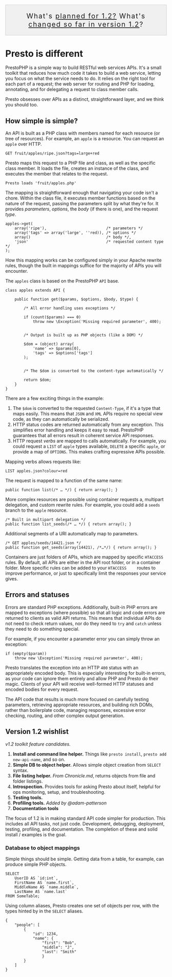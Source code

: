 <aside style="border: 1px solid rgba(0,0,0,.15); padding: 1em .5em; background-color: rgba(0,0,0,.05); text-align: center; font-size: 16pt; letter-spacing: 2px; margin-top: 2em;">
What's <a href="#1-2">planned for 1.2?</a> What's <a href="https://github.com/robotpony/Presto/pulls?direction=desc&page=1&sort=created&state=closed">changed so far in version 1.2</a>? 
</aside>

# Presto is different

PrestoPHP is a simple way to build RESTful web services APIs. It's a small toolkit that reduces how much code it takes to build a web service, letting you focus on what the service needs to do. It relies on the right tool for each part of a request; the web server for routing and PHP for loading, annotating, and for delegating a request to class member calls.

Presto obsesses over APIs as a distinct, straightforward layer, and we think you should too.

## How simple is simple?

An API is built as a PHP class with members named for each resource (or tree of resources). For example, an `apple` is a resource. You can request an `apple` over HTTP.

	GET fruit/apples/ripe.json?tags=large+red

Presto maps this request to a PHP file and class, as well as the specific class member. It loads the file, creates an instance of the class, and executes the member that relates to the request.

    Presto loads 'fruit/apples.php'

The mapping is straightforward enough that navigating your code isn't a chore. Within the class file, it executes member functions based on the nature of the request, passing the parameters split by what they're for. It provides *parameters*, *options*, the *body* (if there is one), and the request *type*.

	apples->get(
		array('ripe'),							/* parameters */
		array('tags' => array('large', ''red)), /* options */
 		array()									/* body */,
		'json'									/* requested content type */
	);

How this mapping works can be configured simply in your Apache rewrite rules, though the built in mappings suffice for the majority of APIs you will encounter.

The `apples` class is based on the PrestoPHP `API` base.

	
	class apples extends API {
	
		public function get($params, $options, $body, $type) {
			
			/* All error handling uses exceptions */

			if (count($params) === 0)
				throw new \Exception('Missing required parameter', 400);
			
			
			/* Output is built up as PHP objects (like a DOM) */

			$dom = (object) array(
				'name' => $params[0],
				'tags' => $options['tags']
			);

			
			/* The $dom is converted to the content-type automatically */
		
			return $dom;
		}
	}

There are a few exciting things in the example:

1.  The `$dom` is converted to the requested `Content-Type`, if it's a type that maps easily. This means that `JSON` and `XML` APIs require no special view code, as they can automatically be serialized.
2. HTTP status codes are returned automatically from any exception. This simplifies error handling and keeps it easy to read. PrestoPHP guarantees that all errors result in coherent service API responses.
3. HTTP request *verbs* are mapped to calls automatically. For example, you could request a `LIST` of `apple` types available, `DELETE` a specific `apple`, or provide a map of `OPTIONS`. This makes crafting expressive APIs possible.

Mapping verbs allows requests like:

	LIST apples.json?colour=red

The request is mapped to a function of the same name:

	public function list(/* … */) { return array(); }

More complex resources are possible using container requests a, multipart delegation, and custom rewrite rules. For example, you could add a `seeds` branch to the `apple` resource.

	/* Built in multipart delegation */
	public function list_seeds(/* … */) { return array(); }

Additional segments of a URI automatically map to parameters.

	/* GET apples/seeds/14421.json */
	public function get_seeds(array(14421), /*…*/) { return array(); }

Containers are just folders of APIs, which are mapped by specific `HTACCESS` rules. By default, all APIs are either in the API root folder, or in a container folder. More specific rules can be added to your `HTACCESS	` routes to improve performance, or just to specifically limit the responses your service gives.


## Errors and statuses

Errors are standard PHP exceptions. Additionally, built-in PHP errors are mapped to exceptions (where possible) so that all logic and code errors are returned to clients as valid API returns. This means that individual APIs do not need to check return values, nor do they need to `try` and `catch` unless they need to do something special.

For example, if you encounter a parameter error you can simply throw an exception:

	if (empty($param))
		throw new \Exception('Missing required parameter', 400);
		
Presto translates the exception into an HTTP `400` status with an appropriately encoded body. This is especially interesting for built-in errors, as your code can ignore them entirely and allow PHP and Presto do their magic. Clients of your API will receive well-formed HTTP statuses and encoded bodies for every request.

The API code that results is much more focused on carefully testing parameters, retrieving appropriate resources, and building rich DOMs, rather than boilerplate code, managing responses, excessive error checking, routing, and other complex output generation.

## <a id="1-2"></a> Version 1.2 wishlist

*v1.2 toolkit feature candidates.*

1. **Install and command line helper.** Things like `presto install`, `presto add new-api-name`, and so on.
2. **Simple DB to object helper.** Allows simple object creation from `SELECT` syntax.
3. **File listing helper.** *From Chronicle.md*, returns objects from file and folder listings.
4. **Introspection.** Provides tools for asking Presto about itself, helpful for ops monitoring, setup, and troubleshooting.
5. **Testing tools.**
6. **Profiling tools.** *Added by @adam-patterson*
7. **Documentation tools**

The focus of 1.2 is in making standard API code simpler for production. This includes all API tasks, not just code. Development, debugging, deployment, testing, profiling, and documentation. The completion of these and solid install / examples is the goal.

### Database to object mappings

Simple things should be simple. Getting data from a table, for example, can produce simple PHP objects.

	SELECT
		UserID AS `id:int`,
		FirstName AS `name.first`,
		MiddleName AS `name.middle`,
		LastName AS `name.last`
	FROM SomeTable;

Using column aliases, Presto creates one set of objects per row, with the types hinted by in the `SELECT` aliases.

    {
		"people": [
			{
				"id": 1234,
				"name": {
					"first": "Bob",
					"middle": "J",
					"last": "Smith"
					}
			}
		]
	}
